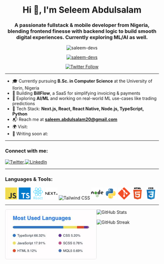 <h1 align="center">Hi 👋, I'm Seleem Abdulsalam</h1>
<h3 align="center">A passionate fullstack & mobile developer from Nigeria, blending frontend finesse with backend logic to build smooth digital experiences. Currently exploring ML/AI as well.</h3>

<p align="center">
  <img src="https://komarev.com/ghpvc/?username=saleem-devs&label=Profile%20views&color=0e75b6&style=flat" alt="saleem-devs" />
</p>

<p align="center">
  <a href="https://github.com/ryo-ma/github-profile-trophy">
    <img src="https://github-profile-trophy.vercel.app/?username=saleem-devs&theme=algolia" alt="saleem-devs" />
  </a>
</p>

<p align="center">
  <a href="https://twitter.com/abdsalam_saleem" target="blank">
    <img src="https://img.shields.io/twitter/follow/abdsalam_saleem?logo=twitter&style=for-the-badge" alt="Twitter Follow" />
  </a>
</p>

---

- 🎓 Currently pursuing **B.Sc. in Computer Science** at the University of Ilorin, Nigeria  
- 🚀 Building **BillFlow**, a SaaS for simplifying invoicing & payments  
- 🧠 Exploring **AI/ML** and working on real-world ML use-cases like trading predictions  
- 🧰 Tech Stack: **Next.js, React, React Native, Node.js, TypeScript, Python**  
- 📬 Reach me at **saleem.abdulsalam20@gmail.com**  
- 🌍 Visit: <!-- portfolio link soon -->  
- 📝 Writing soon at: <!-- blog link soon -->  

---

<h3 align="left">Connect with me:</h3>
<p align="left">
  <a href="https://twitter.com/abdsalam_saleem" target="blank">
    <img align="center" src="https://raw.githubusercontent.com/rahuldkjain/github-profile-readme-generator/master/src/images/icons/Social/twitter.svg" alt="Twitter" height="30" width="40" />
  </a>
  <a href="https://linkedin.com/in/saleem-abdulsalam-905420262" target="blank">
    <img align="center" src="https://raw.githubusercontent.com/rahuldkjain/github-profile-readme-generator/master/src/images/icons/Social/linked-in-alt.svg" alt="LinkedIn" height="30" width="40" />
  </a>
</p>

---

<h3 align="left">Languages & Tools:</h3>
<p align="left">
  <img src="https://raw.githubusercontent.com/devicons/devicon/master/icons/javascript/javascript-original.svg" alt="JavaScript" width="40" height="40"/>
  <img src="https://raw.githubusercontent.com/devicons/devicon/master/icons/typescript/typescript-original.svg" alt="TypeScript" width="40" height="40"/>
  <img src="https://raw.githubusercontent.com/devicons/devicon/master/icons/react/react-original-wordmark.svg" alt="React" width="40" height="40"/>
  <img src="https://raw.githubusercontent.com/devicons/devicon/master/icons/nextjs/nextjs-original-wordmark.svg" alt="Next.js" width="40" height="40"/>
  <img src="https://www.vectorlogo.zone/logos/tailwindcss/tailwindcss-icon.svg" alt="Tailwind CSS" width="40" height="40"/>
  <img src="https://raw.githubusercontent.com/devicons/devicon/master/icons/nodejs/nodejs-original-wordmark.svg" alt="Node.js" width="40" height="40"/>
  <img src="https://raw.githubusercontent.com/devicons/devicon/master/icons/python/python-original.svg" alt="Python" width="40" height="40"/>
  <img src="https://raw.githubusercontent.com/devicons/devicon/master/icons/git/git-original.svg" alt="Git" width="40" height="40"/>
  <img src="https://raw.githubusercontent.com/devicons/devicon/master/icons/html5/html5-original-wordmark.svg" alt="HTML5" width="40" height="40"/>
  <img src="https://raw.githubusercontent.com/devicons/devicon/master/icons/css3/css3-original-wordmark.svg" alt="CSS3" width="40" height="40"/>
</p>

---

<p><img align="left" src="./top-languages" alt="Top Langs" /></p>

<p><img align="center" src="https://github-readme-stats.vercel.app/api?username=saleem-devs&show_icons=true&locale=en" alt="GitHub Stats" /></p>

<p><img align="center" src="https://github-readme-streak-stats.herokuapp.com/?user=saleem-devs" alt="GitHub Streak" /></p>
